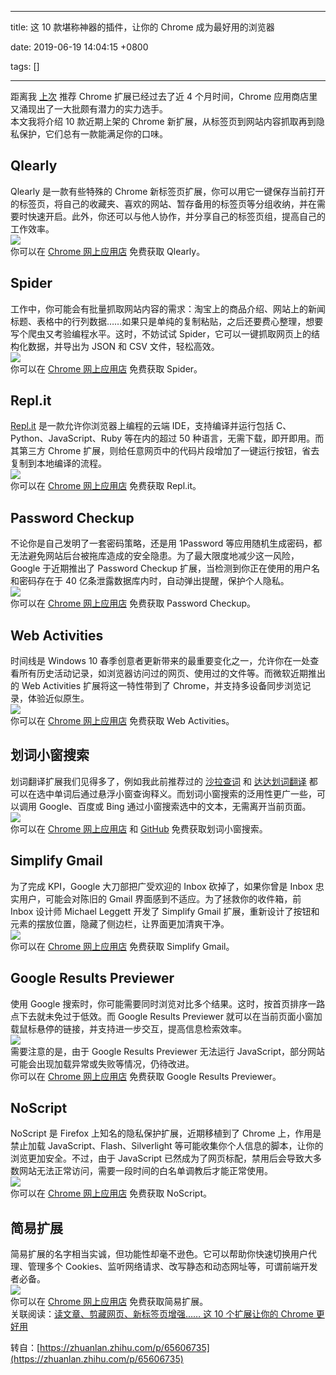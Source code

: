 
---

title: 这 10 款堪称神器的插件，让你的 Chrome 成为最好用的浏览器

date: 2019-06-19 14:04:15 +0800

tags: []

---
距离我 [上次](https://link.zhihu.com/?target=https%3A//sspai.com/post/52310) 推荐 Chrome 扩展已经过去了近 4 个月时间，Chrome 应用商店里又涌现出了一大批颇有潜力的实力选手。<br />本文我将介绍 10 款近期上架的 Chrome 新扩展，从标签页到网站内容抓取再到隐私保护，它们总有一款能满足你的口味。
<a name="QZ5Wr"></a>
## Qlearly
Qlearly 是一款有些特殊的 Chrome 新标签页扩展，你可以用它一键保存当前打开的标签页，将自己的收藏夹、喜欢的网站、暂存备用的标签页等分组收纳，并在需要时快速开启。此外，你还可以与他人协作，并分享自己的标签页组，提高自己的工作效率。<br />![](https://cdn.nlark.com/yuque/0/2019/png/263301/1560924260233-b7f2efd9-d37b-4ed4-bff4-294e2f85c0f5.png#align=left&display=inline&height=712&originHeight=458&originWidth=720&size=0&status=done&width=1120)<br />你可以在 [Chrome 网上应用店](https://link.zhihu.com/?target=https%3A//chrome.google.com/webstore/detail/qlearly-tab-and-bookmark/aicaflgmmblfaneodjfhkilgplnpjmig) 免费获取 Qlearly。
<a name="ebXun"></a>
## Spider
工作中，你可能会有批量抓取网站内容的需求：淘宝上的商品介绍、网站上的新闻标题、表格中的行列数据……如果只是单纯的复制粘贴，之后还要费心整理，想要写个爬虫又考验编程水平。这时，不妨试试 Spider，它可以一键抓取网页上的结构化数据，并导出为 JSON 和 CSV 文件，轻松高效。<br />![](https://cdn.nlark.com/yuque/0/2019/jpeg/263301/1560924260230-2b97918b-bf54-4678-971f-484d7b2574ba.jpeg#align=left&display=inline&height=369&originHeight=369&originWidth=600&size=0&status=done&width=600)<br />你可以在 [Chrome 网上应用店](https://link.zhihu.com/?target=https%3A//chrome.google.com/webstore/detail/spider-a-smart-web-scrapi/hhblpocflefpmmfibmajdfcjdkeafpen) 免费获取 Spider。
<a name="MRV3a"></a>
## Repl.it
[Repl.it](https://link.zhihu.com/?target=https%3A//repl.it/) 是一款允许你浏览器上编程的云端 IDE，支持编译并运行包括 C、Python、JavaScript、Ruby 等在内的超过 50 种语言，无需下载，即开即用。而其第三方 Chrome 扩展，则给任意网页中的代码片段增加了一键运行按钮，省去复制到本地编译的流程。<br />![](https://cdn.nlark.com/yuque/0/2019/jpeg/263301/1560924260221-88c018c1-c2c9-4473-8e67-08f192573444.jpeg#align=left&display=inline&height=368&originHeight=368&originWidth=600&size=0&status=done&width=600)<br />你可以在 [Chrome 网上应用店](https://link.zhihu.com/?target=https%3A//chrome.google.com/webstore/detail/replit/kihnihckibjknmebghcjpmemaginnipl) 免费获取 Repl.it。
<a name="muvAD"></a>
## Password Checkup
不论你是自己发明了一套密码策略，还是用 1Password 等应用随机生成密码，都无法避免网站后台被拖库造成的安全隐患。为了最大限度地减少这一风险，Google 于近期推出了 Password Checkup 扩展，当检测到你正在使用的用户名和密码存在于 40 亿条泄露数据库内时，自动弹出提醒，保护个人隐私。<br />![](https://cdn.nlark.com/yuque/0/2019/png/263301/1560924260299-dada9706-0d6e-4ee1-a232-e42109091e1e.png#align=left&display=inline&height=720&originHeight=506&originWidth=720&size=0&status=done&width=1024)<br />你可以在 [Chrome 网上应用店](https://link.zhihu.com/?target=https%3A//chrome.google.com/webstore/detail/password-checkup/pncabnpcffmalkkjpajodfhijclecjno) 免费获取 Password Checkup。
<a name="hnE1L"></a>
## Web Activities
时间线是 Windows 10 春季创意者更新带来的最重要变化之一，允许你在一处查看所有历史活动记录，如浏览器访问过的网页、使用过的文件等。而微软近期推出的 Web Activities 扩展将这一特性带到了 Chrome，并支持多设备同步浏览记录，体验近似原生。<br />![](https://cdn.nlark.com/yuque/0/2019/png/263301/1560924260245-e6780f42-cced-4d64-8195-9c7a5ec202f5.png#align=left&display=inline&height=630&originHeight=405&originWidth=720&size=0&status=done&width=1120)<br />你可以在 [Chrome 网上应用店](https://link.zhihu.com/?target=https%3A//chrome.google.com/webstore/detail/web-activities/eiipeonhflhoiacfbniealbdjoeoglid) 免费获取 Web Activities。
<a name="Svntx"></a>
## 划词小窗搜索
划词翻译扩展我们见得多了，例如我此前推荐过的 [沙拉查词](https://link.zhihu.com/?target=https%3A//chrome.google.com/webstore/detail/%25E6%25B2%2599%25E6%258B%2589%25E6%259F%25A5%25E8%25AF%258D-%25E8%2581%259A%25E5%2590%2588%25E8%25AF%258D%25E5%2585%25B8%25E5%2588%2592%25E8%25AF%258D%25E7%25BF%25BB%25E8%25AF%2591/cdonnmffkdaoajfknoeeecmchibpmkmg) 和 [达达划词翻译](https://link.zhihu.com/?target=https%3A//chrome.google.com/webstore/detail/%25E8%25BE%25BE%25E8%25BE%25BE%25E5%2588%2592%25E8%25AF%258D%25E7%25BF%25BB%25E8%25AF%2591/cajhcjfcodjoalmhjekljnfkgjlkeajl) 都可以在选中单词后通过悬浮小窗查询释义。而划词小窗搜索的泛用性更广一些，可以调用 Google、百度或 Bing 通过小窗搜索选中的文本，无需离开当前页面。<br />![](https://cdn.nlark.com/yuque/0/2019/jpeg/263301/1560924260263-5a6a4cb7-6600-427b-a0df-003be5fbc83b.jpeg#align=left&display=inline&height=369&originHeight=369&originWidth=600&size=0&status=done&width=600)<br />你可以在 [Chrome 网上应用店](https://link.zhihu.com/?target=https%3A//chrome.google.com/webstore/detail/%25E5%2588%2592%25E8%25AF%258D%25E5%25B0%258F%25E7%25AA%2597%25E6%2590%259C%25E7%25B4%25A2/fgmknallmmochhfngjmmmcpobelihfhe) 和 [GitHub](https://link.zhihu.com/?target=https%3A//github.com/hellonamesc/hcSearche) 免费获取划词小窗搜索。
<a name="lamZF"></a>
## Simplify Gmail
为了完成 KPI，Google 大刀部把广受欢迎的 Inbox 砍掉了，如果你曾是 Inbox 忠实用户，可能会对陈旧的 Gmail 界面感到不适应。为了拯救你的收件箱，前 Inbox 设计师 Michael Leggett 开发了 Simplify Gmail 扩展，重新设计了按钮和元素的摆放位置，隐藏了侧边栏，让界面更加清爽干净。<br />![](https://cdn.nlark.com/yuque/0/2019/png/263301/1560924260262-75463ef6-992d-4bc2-9609-c612209ac976.png#align=left&display=inline&height=712&originHeight=458&originWidth=720&size=0&status=done&width=1120)<br />你可以在 [Chrome 网上应用店](https://link.zhihu.com/?target=https%3A//chrome.google.com/webstore/detail/simplify-gmail/pbmlfaiicoikhdbjagjbglnbfcbcojpj) 免费获取 Simplify Gmail。
<a name="8ge8m"></a>
## Google Results Previewer
使用 Google 搜索时，你可能需要同时浏览对比多个结果。这时，按首页排序一路点下去就未免过于低效。而 Google Results Previewer 就可以在当前页面小窗加载鼠标悬停的链接，并支持进一步交互，提高信息检索效率。<br />![](https://cdn.nlark.com/yuque/0/2019/jpeg/263301/1560924260276-c4810b93-fb29-4dae-9b7f-591a4c944e10.jpeg#align=left&display=inline&height=397&originHeight=397&originWidth=600&size=0&status=done&width=600)<br />需要注意的是，由于 Google Results Previewer 无法运行 JavaScript，部分网站可能会出现加载异常或失败等情况，仍待改进。<br />你可以在 [Chrome 网上应用店](https://link.zhihu.com/?target=https%3A//chrome.google.com/webstore/detail/google-results-previewer/mkmjdljkedjpedbceoaaghdmcnipdcjf) 免费获取 Google Results Previewer。
<a name="5deNy"></a>
## NoScript
NoScript 是 Firefox 上知名的隐私保护扩展，近期移植到了 Chrome 上，作用是禁止加载 JavaScript、Flash、Silverlight 等可能收集你个人信息的脚本，让你的浏览更加安全。不过，由于 JavaScript 已然成为了网页标配，禁用后会导致大多数网站无法正常访问，需要一段时间的白名单调教后才能正常使用。<br />![](https://cdn.nlark.com/yuque/0/2019/png/263301/1560924260319-731112eb-23ec-414d-a32e-97f920e9c493.png#align=left&display=inline&height=535&originHeight=344&originWidth=720&size=0&status=done&width=1120)<br />你可以在 [Chrome 网上应用店](https://link.zhihu.com/?target=https%3A//chrome.google.com/webstore/detail/noscript/doojmbjmlfjjnbmnoijecmcbfeoakpjm) 免费获取 NoScript。
<a name="1WF2P"></a>
## 简易扩展
简易扩展的名字相当实诚，但功能性却毫不逊色。它可以帮助你快速切换用户代理、管理多个 Cookies、监听网络请求、改写静态和动态网址等，可谓前端开发者必备。<br />![](https://cdn.nlark.com/yuque/0/2019/png/263301/1560924260280-9528141a-eb1c-4f5d-9635-7cd65c7d827e.png#align=left&display=inline&height=936&originHeight=602&originWidth=720&size=0&status=done&width=1120)<br />你可以在 [Chrome 网上应用店](https://link.zhihu.com/?target=https%3A//chrome.google.com/webstore/detail/simple-extension/ofhbnimjijmnaigdfhhmhegnlmcbilba) 免费获取简易扩展。<br />关联阅读：[读文章、剪藏网页、新标签页增强…… 这 10 个扩展让你的 Chrome 更好用](https://link.zhihu.com/?target=https%3A//sspai.com/post/52310)

转自：[https://zhuanlan.zhihu.com/p/65606735](https://zhuanlan.zhihu.com/p/65606735)

